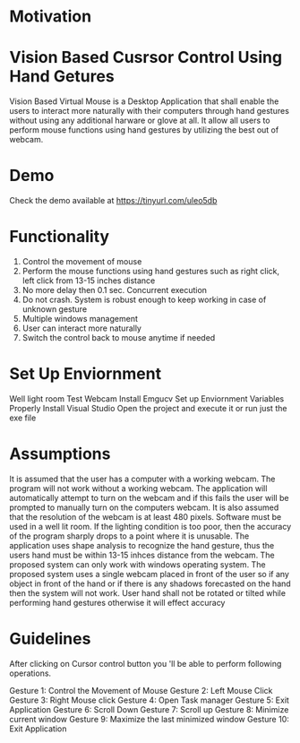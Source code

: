 # Motivation

# Vision Based Cusrsor Control Using Hand Getures

Vision Based Virtual Mouse is a Desktop Application that shall enable the users to interact more naturally with their computers through hand gestures without using any additional harware or glove at all. It allow all users to perform mouse functions using hand gestures by utilizing the best out of webcam. 

# Demo

Check the demo available at https://tinyurl.com/uleo5db

# Functionality
1) Control the movement of mouse 
2) Perform the mouse functions using hand gestures such as right click, left click from 13-15 inches distance 
3) No more delay then 0.1 sec. Concurrent execution 
4) Do not crash. System is robust enough to keep working in case of unknown gesture 
5) Multiple windows management 
6) User can interact more naturally 
7) Switch the control back to mouse anytime if needed 



# Set Up Enviornment
Well light room 
Test Webcam 
Install Emgucv 
Set up Enviornment Variables Properly 
Install Visual Studio 
Open the project and execute it or run just the exe file 


# Assumptions
It is assumed that the user has a computer with a working webcam. The program will not work without a working webcam. The application will automatically attempt to turn on the webcam and if this fails the user will be prompted to manually turn on the computers webcam. It is also assumed that the resolution of the webcam is at least 480 pixels. 
Software must be used in a well lit room. If the lighting condition is too poor, then the accuracy of the program sharply drops to a point where it is unusable. 
The application uses shape analysis to recognize the hand gesture, thus the users hand must be within 13-15 inhces distance from the webcam. 
The proposed system can only work with windows operating system. 
The proposed system uses a single webcam placed in front of the user so if any object in front of the hand or if there is any shadows forecasted on the hand then the system will not work. 
User hand shall not be rotated or tilted while performing hand gestures otherwise it will effect accuracy 


# Guidelines

After clicking on Cursor control button you 'll be able to perform following operations. 


Gesture 1:       Control the Movement of Mouse 
Gesture 2:       Left Mouse Click 
Gesture 3:       Right Mouse click 
Gesture 4:       Open Task manager 
Gesture 5:       Exit Application 
Gesture 6:       Scroll Down 
Gesture 7:       Scroll up 
Gesture 8:       Minimize current window 
Gesture 9:       Maximize the last minimized window 
Gesture 10:      Exit Application 

